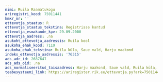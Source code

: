 ```yaml
---
nimi: Ruila Raamatukogu
ariregistri_kood: 75011441
kmkr_nr: ''
ettevotja_staatus: R
ettevotja_staatus_tekstina: Registrisse kantud
ettevotja_esmakande_kpv: 29.09.2000
ettevotja_aadress: .na
asukoht_ettevotja_aadressis: Ruila kool
asukoha_ehak_kood: 7110
asukoha_ehak_tekstina: Ruila küla, Saue vald, Harju maakond
indeks_ettevotja_aadressis: '76315'
ads_adr_id: 2687647
ads_ads_oid: .na
ads_normaliseeritud_taisaadress: Harju maakond, Saue vald, Ruila küla, Ruila kool
teabesysteemi_link: https://ariregister.rik.ee/ettevotja.py?ark=75011441&ref=rekvisiidid
---
```

